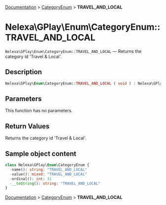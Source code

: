 [Documentation](../../README.md) > [CategoryEnum](README.md) > **TRAVEL_AND_LOCAL**

# Nelexa\GPlay\Enum\CategoryEnum::TRAVEL_AND_LOCAL
`Nelexa\GPlay\Enum\CategoryEnum::TRAVEL_AND_LOCAL` — Returns the category id 'Travel & Local'.

## Description
```php
Nelexa\GPlay\Enum\CategoryEnum::TRAVEL_AND_LOCAL ( void ) : Nelexa\GPlay\Enum\CategoryEnum
```

## Parameters
This function has no parameters.

## Return Values
Returns the category id 'Travel & Local'.

## Sample object content
```php
class Nelexa\GPlay\Enum\CategoryEnum {
  -name(): string: "TRAVEL_AND_LOCAL"
  -value(): mixed: "TRAVEL_AND_LOCAL"
  -ordinal(): int: 31
  -__toString(): string: "TRAVEL_AND_LOCAL"
}
```

[Documentation](../../README.md) > [CategoryEnum](README.md) > **TRAVEL_AND_LOCAL**
